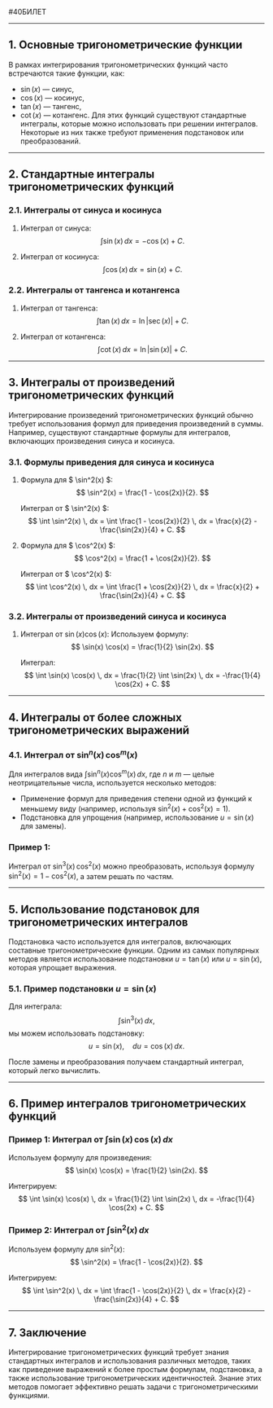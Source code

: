 #40БИЛЕТ

---

## 1. Основные тригонометрические функции

В рамках интегрирования тригонометрических функций часто встречаются такие функции, как:
- $\sin(x)$ — синус,
- $\cos(x)$ — косинус,
- $\tan(x)$ — тангенс,
- $\cot(x)$ — котангенс.
Для этих функций существуют стандартные интегралы, которые можно использовать при решении интегралов. Некоторые из них также требуют применения подстановок или преобразований.

---

## 2. Стандартные интегралы тригонометрических функций

### 2.1. Интегралы от синуса и косинуса

1. Интеграл от синуса:
   $$
   \int \sin(x) \, dx = -\cos(x) + C.
   $$

2. Интеграл от косинуса:
   $$
   \int \cos(x) \, dx = \sin(x) + C.
   $$

### 2.2. Интегралы от тангенса и котангенса

1. Интеграл от тангенса:
   $$
   \int \tan(x) \, dx = \ln|\sec(x)| + C.
   $$

2. Интеграл от котангенса:
   $$
   \int \cot(x) \, dx = \ln|\sin(x)| + C.
   $$


---

## 3. Интегралы от произведений тригонометрических функций

Интегрирование произведений тригонометрических функций обычно требует использования формул для приведения произведений в суммы. Например, существуют стандартные формулы для интегралов, включающих произведения синуса и косинуса.

### 3.1. Формулы приведения для синуса и косинуса

1. Формула для $ \sin^2(x) $:
   $$
   \sin^2(x) = \frac{1 - \cos(2x)}{2}.
   $$

   Интеграл от $ \sin^2(x) $:
   $$
   \int \sin^2(x) \, dx = \int \frac{1 - \cos(2x)}{2} \, dx = \frac{x}{2} - \frac{\sin(2x)}{4} + C.
   $$

2. Формула для $ \cos^2(x) $:
   $$
   \cos^2(x) = \frac{1 + \cos(2x)}{2}.
   $$

   Интеграл от $ \cos^2(x) $:
   $$
   \int \cos^2(x) \, dx = \int \frac{1 + \cos(2x)}{2} \, dx = \frac{x}{2} + \frac{\sin(2x)}{4} + C.
   $$

### 3.2. Интегралы от произведений синуса и косинуса

1. Интеграл от $\sin(x) \cos(x)$:
   Используем формулу:
   $$
   \sin(x) \cos(x) = \frac{1}{2} \sin(2x).
   $$

   Интеграл:
   $$
   \int \sin(x) \cos(x) \, dx = \frac{1}{2} \int \sin(2x) \, dx = -\frac{1}{4} \cos(2x) + C.
   $$

---

## 4. Интегралы от более сложных тригонометрических выражений

### 4.1. Интеграл от $\sin^n(x) \, \cos^m(x)$

Для интегралов вида $\int \sin^n(x) \cos^m(x) \, dx$, где $n$ и $m$ — целые неотрицательные числа, используется несколько методов:
- Применение формул для приведения степени одной из функций к меньшему виду (например, используя $\sin^2(x) + \cos^2(x) = 1$).
- Подстановка для упрощения (например, использование $u = \sin(x)$ для замены).

### Пример 1:
Интеграл от $\sin^3(x) \, \cos^2(x)$ можно преобразовать, используя формулу $\sin^2(x) = 1 - \cos^2(x)$, а затем решать по частям.

---

## 5. Использование подстановок для тригонометрических интегралов

Подстановка часто используется для интегралов, включающих составные тригонометрические функции. Одним из самых популярных методов является использование подстановки $u = \tan(x)$ или $u = \sin(x)$, которая упрощает выражения.

### 5.1. Пример подстановки $u = \sin(x)$

Для интеграла:
$$
\int \sin^3(x) \, dx,
$$
мы можем использовать подстановку:
$$
u = \sin(x), \quad du = \cos(x) \, dx.
$$

После замены и преобразования получаем стандартный интеграл, который легко вычислить.

---

## 6. Пример интегралов тригонометрических функций

### Пример 1: Интеграл от $\int \sin(x) \, \cos(x) \, dx$

Используем формулу для произведения:
$$
\sin(x) \cos(x) = \frac{1}{2} \sin(2x).
$$

Интегрируем:
$$
\int \sin(x) \cos(x) \, dx = \frac{1}{2} \int \sin(2x) \, dx = -\frac{1}{4} \cos(2x) + C.
$$

### Пример 2: Интеграл от $\int \sin^2(x) \, dx$

Используем формулу для $\sin^2(x)$:
$$
\sin^2(x) = \frac{1 - \cos(2x)}{2}.
$$

Интегрируем:
$$
\int \sin^2(x) \, dx = \int \frac{1 - \cos(2x)}{2} \, dx = \frac{x}{2} - \frac{\sin(2x)}{4} + C.
$$

---

## 7. Заключение

Интегрирование тригонометрических функций требует знания стандартных интегралов и использования различных методов, таких как приведение выражений к более простым формулам, подстановка, а также использование тригонометрических идентичностей. Знание этих методов помогает эффективно решать задачи с тригонометрическими функциями.
